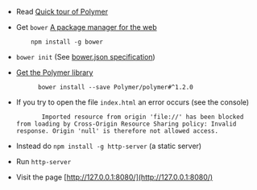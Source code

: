* Read [Quick tour of Polymer](https://www.polymer-project.org/1.0/docs/start/quick-tour.html)
* Get `bower` [A package manager for the web](http://bower.io/#install-bower)

          npm install -g bower

* `bower init` (See [bower.json specification](https://github.com/bower/spec/blob/master/json.md))
* [Get the Polymer library](https://www.polymer-project.org/1.0/docs/start/getting-the-code.html)

            bower install --save Polymer/polymer#^1.2.0

* If you try to open the file `index.html` an error occurs (see the console) 

             Imported resource from origin 'file://' has been blocked from loading by Cross-Origin Resource Sharing policy: Invalid response. Origin 'null' is therefore not allowed access.

* Instead do `npm install -g http-server` (a static server)
* Run `http-server`
* Visit the page [http://127.0.0.1:8080/](http://127.0.0.1:8080/)
